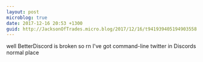 ```yaml
---
layout: post
microblog: true
date: 2017-12-16 20:53 +1300
guid: http://JacksonOfTrades.micro.blog/2017/12/16/t941939405194903558.html
---
```

well BetterDiscord is broken so rn I've got command-line twitter in Discords normal place
